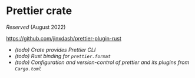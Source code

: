# Prettier crate

_Reserved_ (August 2022)

https://github.com/jinxdash/prettier-plugin-rust

- _(todo) Crate provides Prettier CLI_
- _(todo) Rust binding for `prettier.format`_
- _(todo) Configuration and version-control of prettier and its plugins from `Cargo.toml`_
